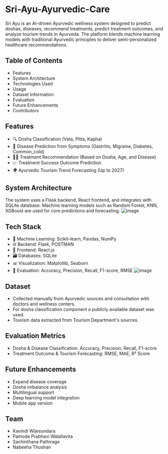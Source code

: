 # Sri-Ayu-Ayurvedic-Care
Sri Ayu is an AI-driven Ayurvedic wellness system designed to predict doshas, diseases, recommend treatments, predict treatment outcomes, and analyze tourism trends in Ayurveda. The platform blends machine learning models with traditional Ayurvedic principles to deliver semi-personalized healthcare recommendations.
## Table of Contents
- Features
- System Architecture
- Technologies Used
- Usage
- Dataset Information
- Evaluation
- Future Enhancements
- Contributors
## Features
- 🔍 Dosha Classification (Vata, Pitta, Kapha)
- 🏥 Disease Prediction from Symptoms (Gastritis, Migraine, Diabetes, Common_cold)
- 🧑‍⚕️ Treatment Recommendation (Based on Dosha, Age, and Disease)
- 📈 Treatment Success Outcome Prediction
- 🌍 Ayurvedic Tourism Trend Forecasting (Up to 2027)
## System Architecture
The system uses a Flask backend, React frontend, and integrates with SQLite database. Machine learning models such as Random Forest, KNN, XGBoost are used for core predictions and forecasting.
![image](https://github.com/user-attachments/assets/691f1331-3866-40de-8d2c-8607f6ed3a9e)
## Tech Stack
- 🧠 Machine Learning: Scikit-learn, Pandas, NumPy
- 🌐 Backend: Flask, POSTMAN
- 🎨 Frontend: React.js
- 🗃️ Databases: SQLite
- 📊 Visualization: Matplotlib, Seaborn
- 🧪 Evaluation: Accuracy, Precision, Recall, F1-score, RMSE
![image](https://github.com/user-attachments/assets/95a436a5-6e5e-4e4b-a167-947f98af8a83)
## Dataset
- Collected manually from Ayurvedic sources and consultation with doctors and wellness centers.
- For dosha classification component a publicly available dataset was used. 
- Tourism data extracted from Tourism Department's sources.
## Evaluation Metrics
- Dosha & Disease Classification: Accuracy, Precision, Recall, F1-score
- Treatment Outcome & Tourism Forecasting: RMSE, MAE, R² Score
## Future Enhancements
- Expand disease coverage
- Dosha imbalance analysis
- Multilingual support
- Deep learning model integration
- Mobile app version
## Team 
- Kavindi Wijesundara
- Pamoda Prabhavi Walallavita
- Sachinthana Pathirage
- Nabeeha Thushan





